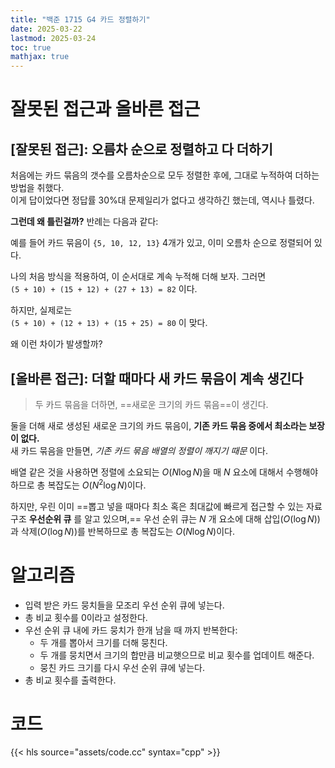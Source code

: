 ```yaml
---
title: "백준 1715 G4 카드 정렬하기"
date: 2025-03-22
lastmod: 2025-03-24
toc: true
mathjax: true
---
```


# 잘못된 접근과 올바른 접근

## [잘못된 접근]: 오름차 순으로 정렬하고 다 더하기

처음에는 카드 묶음의 갯수를 오름차순으로 모두 정렬한 후에, 그대로 누적하여 더하는 방법을 취했다.  
이게 답이었다면 정답률 30%대 문제일리가 없다고 생각하긴 했는데, 역시나 틀렸다.

**그런데 왜 틀린걸까?** 반례는 다음과 같다:

예를 들어 카드 묶음이 `{5, 10, 12, 13}` 4개가 있고, 이미 오름차 순으로 정렬되어 있다.

나의 처음 방식을 적용하여, 이 순서대로 계속 누적해 더해 보자. 그러면  
`(5 + 10) + (15 + 12) + (27 + 13) = 82` 이다.

하지만, 실제로는  
`(5 + 10) + (12 + 13) + (15 + 25) = 80` 이 맞다.

왜 이런 차이가 발생할까?

## [올바른 접근]: 더할 때마다 새 카드 묶음이 계속 생긴다

> 두 카드 묶음을 더하면, ==새로운 크기의 카드 묶음==이 생긴다.

둘을 더해 새로 생성된 새로운 크기의 카드 묶음이, **기존 카드 묶음 중에서 최소라는 보장이 없다.**  
새 카드 묶음을 만들면, *기존 카드 묶음 배열의 정렬이 깨지기 때문* 이다.

배열 같은 것을 사용하면 정렬에 소요되는 $O(N\log{N})$을 매 $N$ 요소에 대해서 수행해야 하므로 총 복잡도는 $O(N^2\log{N})$이다. 

하지만, 우린 이미 ==뽑고 넣을 때마다 최소 혹은 최대값에 빠르게 접근할 수 있는 자료구조 **우선순위 큐** 를 알고 있으며,== 우선 순위 큐는 $N$ 개 요소에 대해 삽입($O(\log{N})$)과 삭제($O(\log{N})$)를 반복하므로 총 복잡도는 $O(N\log{N})$이다.

# 알고리즘

* 입력 받은 카드 뭉치들을 모조리 우선 순위 큐에 넣는다.
* 총 비교 횟수를 0이라고 설정한다.
* 우선 순위 큐 내에 카드 뭉치가 한개 남을 때 까지 반복한다:
  * 두 개를 뽑아서 크기를 더해 뭉친다.
  * 두 개를 뭉치면서 크기의 합만큼 비교햇으므로 비교 횟수를 업데이트 해준다.
  * 뭉친 카드 크기를 다시 우선 순위 큐에 넣는다.
* 총 비교 횟수를 출력한다.

# 코드

{{< hls source="assets/code.cc" syntax="cpp" >}}